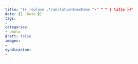 ```yaml
---
title: "{{ replace .TranslationBaseName "-" " " | title }}"
date: {{ .Date }}
tags:
-
categories:
- photo
draft: false
images:
-
syndication:
-
---
```

